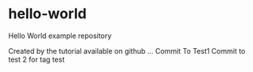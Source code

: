 # hello-world
Hello World example repository

Created by the tutorial available on github ...
Commit To Test1
Commit to test 2 for tag test
